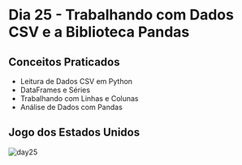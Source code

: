 # Dia 25 - Trabalhando com Dados CSV e a Biblioteca Pandas
## Conceitos Praticados
- Leitura de Dados CSV em Python
- DataFrames e Séries
- Trabalhando com Linhas e Colunas
- Análise de Dados com Pandas
## Jogo dos Estados Unidos
![day25](https://user-images.githubusercontent.com/98851253/155055785-1709e9e2-bab8-486c-a122-f3fa6ca9d322.gif)

